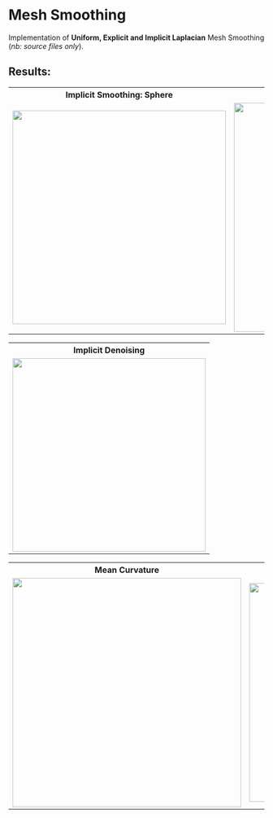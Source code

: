 # Mesh Smoothing  
Implementation of **Uniform, Explicit and Implicit Laplacian** Mesh Smoothing (_nb: source files only_).  

## Results:  
<table align="center">
    <tr>
      <th>Implicit Smoothing: Sphere</th>
      <th>Implicit Smoothing: Cow</th>
    </tr>
    <tr>
        <td>
        <img width="420" src="https://raw.githubusercontent.com/germain-hug/Mesh-Smoothing/master/results/ImplicitSmoothingMesh.jpg"></img>
        </td>
        <td>
        <img width="450" src="https://raw.githubusercontent.com/germain-hug/Mesh-Smoothing/master/results/ImplicitSmoothingCow.jpg"></img>
        </td>
    </tr>
</table>

<table align="center">
    <tr>
      <th>Implicit Denoising</th>
    </tr>
    <tr>
        <td>
        <img width="380" src="https://raw.githubusercontent.com/germain-hug/Mesh-Smoothing/master/results/ImplicitDenoising.jpg"></img>
        </td>
    </tr>
</table>

<table align="center">
    <tr>
      <th>Mean Curvature</th>
      <th>Gaussian Curvature</th>
      <th>Discrete Mean Curvature</th>
    </tr>
    <tr>
        <td>
        <img width="450" src="https://raw.githubusercontent.com/germain-hug/Mesh-Smoothing/master/results/MeanCurvature.jpg"></img>
        </td>
        <td>
        <img width="430" src="https://raw.githubusercontent.com/germain-hug/Mesh-Smoothing/master/results/GaussianCurvature.jpg"></img>
        </td>
        <td>
        <img width="450" src="https://raw.githubusercontent.com/germain-hug/Mesh-Smoothing/master/results/DiscreteMeanCurvature.jpg"></img>
        </td>
        </tr>
</table>
